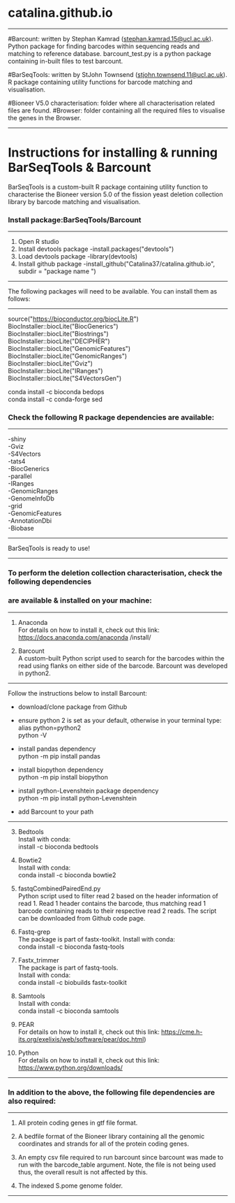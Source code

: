 # catalina.github.io
 ---------------------------------------------------------------------------------------------------------------------------
#Barcount: written by Stephan Kamrad (stephan.kamrad.15@ucl.ac.uk).
Python package for finding barcodes within sequencing reads and matching to reference database.
barcount_test.py is a python package containing in-built files to test barcount. 

#BarSeqTools: written by StJohn Townsend (stjohn.townsend.11@ucl.ac.uk).
R package containing utility functions for barcode matching and visualisation.

#Bioneer V5.0 characterisation: folder where all characterisation related files are found. 
 #Browser: folder containing all the required files to visualise the genes in the Browser.
 
 ---------------------------------------------------------------------------------------------------------------------------

# Instructions for installing & running BarSeqTools & Barcount
BarSeqTools is a custom-built R package containing utility function to characterise the 
Bioneer version 5.0 of the fission yeast deletion collection library by barcode matching 
and visualisation.

### Install package:BarSeqTools/Barcount
------------------------------------------------------------------------------------------
1. Open R studio
2. Install devtools package
   -install.packages("devtools")
3. Load devtools package
   -library(devtools)
4. Install github package
   -install_github("Catalina37/catalina.github.io", subdir = "package name ")
------------------------------------------------------------------------------------------
The following packages will need to be available. You can install them as follows:

------------------------------------------------------------------------------------------
source("https://bioconductor.org/biocLite.R")  <br/>
BiocInstaller::biocLite("BiocGenerics") <br/>
BiocInstaller::biocLite("Biostrings") <br/>
BiocInstaller::biocLite("DECIPHER") <br/>
BiocInstaller::biocLite("GenomicFeatures") <br/>
BiocInstaller::biocLite("GenomicRanges") <br/>
BiocInstaller::biocLite("Gviz") <br/>
BiocInstaller::biocLite("IRanges") <br/>
BiocInstaller::biocLite("S4VectorsGen") <br/>

conda install -c bioconda bedops <br/>
conda install -c conda-forge sed  <br/>

### Check the following R package dependencies are available:
------------------------------------------------------------------------------------------
-shiny <br/>
-Gviz <br/>
-S4Vectors <br/>
-tats4 <br/>
-BiocGenerics <br/>
-parallel <br/>
-IRanges <br/>
-GenomicRanges <br/>
-GenomeInfoDb <br/>
-grid <br/>
-GenomicFeatures <br/>
-AnnotationDbi <br/>
-Biobase <br/>

------------------------------------------------------------------------------------------
BarSeqTools is ready to use!

------------------------------------------------------------------------------------------
### To perform the deletion collection characterisation, check the following dependencies 
### are available & installed on your machine:
------------------------------------------------------------------------------------------
1. Anaconda <br/>
For details on how to install it, check out this link: https://docs.anaconda.com/anaconda
/install/

2. Barcount <br/>
A custom-built Python script used to search for the barcodes within the read using flanks 
on either side of the barcode. Barcount was developed in python2.

-----------------
Follow the instructions below to install Barcount:
- download/clone package from Github <br/>
- ensure python 2 is set as your default, otherwise in your terminal type: <br/>
  alias python=python2 <br/>
  python -V <br/>
- install pandas dependency <br/>
  python -m pip install pandas <br/>

- install biopython dependency  <br/>
  python -m pip install biopython <br/>

- install python-Levenshtein package dependency <br/>
  python -m pip install python-Levenshtein <br/>

- add Barcount to your path <br/>
-----------------

3. Bedtools <br/>
Install with conda: <br/>
install -c bioconda bedtools

4. Bowtie2 <br/>
Install with conda: <br/>
conda install -c bioconda bowtie2

5. fastqCombinedPairedEnd.py <br/>
Python script used to filter read 2 based on the header information of read 1. 
Read 1 header contains the barcode, thus matching read 1 barcode containing reads to 
their respective read 2 reads. The script can be downloaded from Github code page.

6. Fastq-grep <br/>
The package is part of fastx-toolkit. 
Install with conda:  <br/>
conda install -c bioconda fastq-tools <br/>

7. Fastx_trimmer  <br/>
The package is part of fastq-tools.   <br/>
Install with conda:  <br/>
conda install -c biobuilds fastx-toolkit <br/>

8. Samtools <br/>
Install with conda:  <br/>
conda install -c bioconda samtools  <br/>

9. PEAR  <br/>
For details on how to install it, check out this link: 
https://cme.h-its.org/exelixis/web/software/pear/doc.html)

10. Python <br/>
For details on how to install it, check out this link: https://www.python.org/downloads/
------------------------------------------------------------------------------------------


### In addition to the above, the following file dependencies are also required:
------------------------------------------------------------------------------------------

1. All protein coding genes in gtf file format.

2. A bedfile format of the Bioneer library containing all the genomic coordinates and 
strands for all of the protein coding genes.

3. An empty csv file required to run barcount since barcount was made to run with the 
barcode_table argument. 
Note, the file is not being used thus, the overall result is not affected by this.

4. The indexed S.pome genome folder.
------------------------------------------------------------------------------------------
